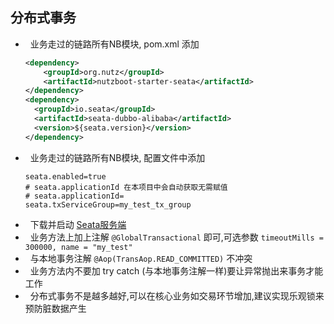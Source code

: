 ## 分布式事务

*   业务走过的链路所有NB模块, pom.xml 添加
    ```xml
    <dependency>
        <groupId>org.nutz</groupId>
        <artifactId>nutzboot-starter-seata</artifactId>
    </dependency>
    <dependency>
      <groupId>io.seata</groupId>
      <artifactId>seata-dubbo-alibaba</artifactId>
      <version>${seata.version}</version>
    </dependency>  
    ```
*   业务走过的链路所有NB模块, 配置文件中添加
    ```text
    seata.enabled=true
    # seata.applicationId 在本项目中会自动获取无需赋值
    # seata.applicationId=
    seata.txServiceGroup=my_test_tx_group
    ```
*   下载并启动 [Seata服务端](https://github.com/seata/seata/releases) 
*   业务方法上加上注解 `@GlobalTransactional` 即可,可选参数 `timeoutMills = 300000, name = "my_test"`
*   与本地事务注解 `@Aop(TransAop.READ_COMMITTED)` 不冲突
*   业务方法内不要加 try catch (与本地事务注解一样)要让异常抛出来事务才能工作
*   分布式事务不是越多越好,可以在核心业务如交易环节增加,建议实现乐观锁来预防脏数据产生

